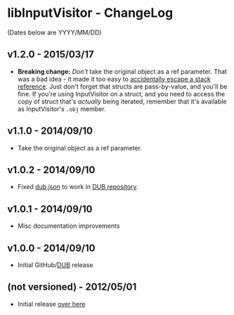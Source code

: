 ﻿libInputVisitor - ChangeLog
===========================

(Dates below are YYYY/MM/DD)

v1.2.0 - 2015/03/17
-------------------
- **Breaking change:** *Don't* take the original object as a ref parameter. That was a bad idea - it made it too easy to [accidentally escape a stack reference](https://github.com/Abscissa/SDLang-D/issues/16). Just don't forget that structs are pass-by-value, and you'll be fine. If you're using InputVisitor on a struct, and you need to access the copy of struct that's *actually* being iterated, remember that it's available as InputVisitor's ```.obj``` member.

v1.1.0 - 2014/09/10
-------------------
- Take the original object as a ref parameter.

v1.0.2 - 2014/09/10
-------------------
- Fixed [dub.json](https://github.com/Abscissa/libInputVisitor/blob/master/dub.json) to work in [DUB repository](http://code.dlang.org).

v1.0.1 - 2014/09/10
-------------------
- Misc documentation improvements

v1.0.0 - 2014/09/10
-------------------
- Initial GitHub/[DUB](http://code.dlang.org) release

(not versioned) - 2012/05/01
-------------------
- Initial release [over here](http://semitwist.com/articles/article/view/combine-coroutines-and-input-ranges-for-dead-simple-d-iteration)
